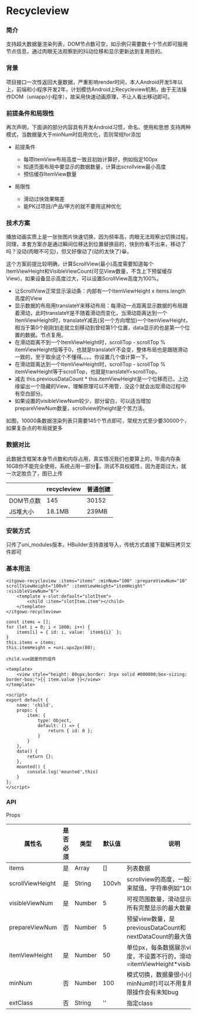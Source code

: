 # Recycleview
### 简介
支持超大数据量渲染列表，DOM节点数可空，如示例只需要数十个节点即可服用节点信息，通过肉眼无法观察到的抖动位移和显示更新达到复用目的。
### 背景
项目接口一次性返回大量数据，严重影响render时间，本人Android开发5年以上，前端和小程序开发2年，计划模仿Android上Recycleview机制，由于无法操作DOM（uniapp/小程序），故采用快速动画原理，不让人看出移动即可。
### 前提条件和局限性
再次声明，下面讲的部分内容具有开发Android习惯，命名、使用和思想
支持两种模式，当数据量大于minNum时启用优化，否则常规for添加
* 前提条件
	* 每项ItemView布局高度一致且初始计算好，例如指定100px
	* 知道页面布局中要显示的数据数量，计算出scrollview最小高度
	* 预估缓存ItemView数量

* 局限性
	* 滑动过快效果略差
	* 能PK过项目/产品/甲方的就不要用这种优化

### 技术方案
播放动画实质上是一张张图片快速切换，因为频率高，肉眼无法观察出切换过程，同理，本套方案亦是通过瞬间位移达到位置替换目的，快到你看不出来，移动了吗？没动(肉眼不可见)，但又好像动了(动的太快了)😁。

这个方案前提比较明确，计算ScrollView(最小)高度需要知道每个ItemViewHeight和VisibleViewCount(可见View数量，不含上下预留缓存View)，如果设备显示高度过大，可以设置ScrollView高度为100%。
* 让ScrollView正常显示滚动条：内部有一个ItemViewHeight x items.length 高度的View
* 显示数据的布局用translateY来移动布局：每滑动一点距离显示数据的布局跟着滑动，此时translateY是不随着滑动而变化，当滑动距离达到一个ItemViewHeight时，translateY减去(另一个方向增加)一个ItemViewHeight，相当于第0个刚刚划走就立刻移动到曾经第1个位置，data显示的也是第一个位置的数据。节点复用。
* 在滑动距离不到一个ItemViewHeight时，scrollTop - scrollTop % itemViewHeight恒等于0，也就是translateY不会变，整体布局也是跟随滑动一致的，至于取余这个不懂得。。。。你设置几个值计算一下。
* 在滑动距离达到一个ItemViewHeight时，scrollTop - scrollTop % itemViewHeight等于scrollTop，也就是translateY=scrollTop。
* 减去 this.previousDataCount * this.itemViewHeight是一个位移而已，上边缘留出一个隐藏的View，理解原理可以不用管，没这个就会出现滑动过程中有空白部分。
* 如果设置的visibleViewNum较少，部分留白，可以适当增加prepareViewNum数量，scrollview的height是个苦力活。

如图，10000条数据渲染列表只需要145个节点即可，常规方式至少要30000个，如果复杂点的布局就更多
### 数据对比
此数据含框架本身节点数和内存占用，真实情况我们也要算上的，毕竟内存条16GB你不能完全使用，系统占用一部分🤣。测试不具权威性，因为差距过大，就一次定胜负了，图已上传

||recycleview|普通创建|
|---|---|---|
|DOM节点数|145|30152|
|JS堆大小|18.1MB|239MB|

### 安装方式
只传了uni_modules版本，HBuilder支持直接导入，传统方式直接下载解压拷贝文件即可

### 基本用法

``` 
<itgowo-recycleview :items="items" :minNum="100" :prepareViewNum="10" scrollViewHeight="100vh" :itemViewHeight="itemHeight" :visibleViewNum="6">
	<template v-slot:default="slotItem">
		<child :item="slotItem.item"></child>
	</template>
</itgowo-recycleview>
```
```
const items = [];
for (let i = 0; i < 1000; i++) {
	items[i] = { id: i, value: `item${i}` };
}
this.items = items;
this.itemHeight = +uni.upx2px(80);
```

`child.vue就是你的组件`
```
<template>
	<view style="height: 80upx;border: 3rpx solid #000000;box-sizing: border-box;">{{ item.value }}</view>
</template>

<script>
export default {
	name: 'child',
	props: {
		item: {
			type: Object,
			default: () => {
				return { id: 0 };
			}
		}
	},
	data() {
		return {};
	},
	mounted() {
		console.log('mounted',this)
	}
};
</script>
```

### API
Props

|属性名|是否必须|类型|默认值|说明|
|---|---|---|---|---|
|items|是|Array|[]|列表数据|
|scrollViewHeight|是|String|100vh|scrollview的高度，一般开发者算出来赋值，字符串例如“100rpx”|
|visibleViewNum|是|Number|5|可视范围数量，滑动显示半个不算，所有完整显示的最大数量|
|prepareViewNum|否|Number|5|预留view数量，是previousDataCount和nextDataCount的最大值|
|itemViewHeight|是|Number|50|单位px，每条数据展示view的高度，不设置不行的，滑动区域高度=itemViewHeight*visibleViewNum|
|minNum|否|Number|100|模式切换，数据量很小(小于等于minNum时)可以不用复用，某些极限操作会有未知bug|
|extClass|否|String|''|指定class|

